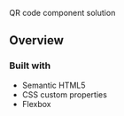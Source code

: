 QR code component solution

## Overview

### Built with

- Semantic HTML5
- CSS custom properties
- Flexbox